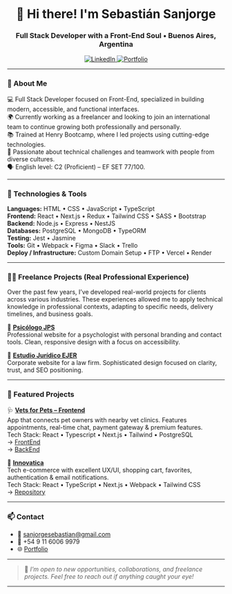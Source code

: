 <h1 align="center">👋 Hi there! I'm Sebastián Sanjorge</h1>
<h3 align="center">Full Stack Developer with a Front-End Soul • Buenos Aires, Argentina</h3>

<p align="center">
  <a href="https://www.linkedin.com/in/sebastian-sanjorge-frontend-developer/" target="_blank">
    <img src="https://img.shields.io/badge/LinkedIn-blue?style=for-the-badge&logo=linkedin" alt="LinkedIn" />
  </a>
  
  <a href="https://ssanjorge.netlify.app/" target="_blank">
    <img src="https://img.shields.io/badge/Portfolio-brown?style=for-the-badge" alt="Portfolio" />
  </a>
</p>

---

### 🚀 About Me

💻 Full Stack Developer focused on Front-End, specialized in building modern, accessible, and functional interfaces.  
🌍 Currently working as a freelancer and looking to join an international team to continue growing both professionally and personally.  
📚 Trained at Henry Bootcamp, where I led projects using cutting-edge technologies.  
🧠 Passionate about technical challenges and teamwork with people from diverse cultures.  
🗣 English level: C2 (Proficient) – EF SET 77/100.

---

### 🧰 Technologies & Tools

**Languages:** HTML • CSS • JavaScript • TypeScript  
**Frontend:** React • Next.js • Redux • Tailwind CSS • SASS • Bootstrap  
**Backend:** Node.js • Express • NestJS  
**Databases:** PostgreSQL • MongoDB • TypeORM  
**Testing:** Jest • Jasmine  
**Tools:** Git • Webpack • Figma • Slack • Trello  
**Deploy / Infrastructure:** Custom Domain Setup • FTP • Vercel • Render

---

### 🧑‍💼 Freelance Projects (Real Professional Experience)

Over the past few years, I’ve developed real-world projects for clients across various industries. These experiences allowed me to apply technical knowledge in professional contexts, adapting to specific needs, delivery timelines, and business goals.

🔹 **[Psicólogo JPS](https://psicologosanjorge.com.ar/)**  
Professional website for a psychologist with personal branding and contact tools. Clean, responsive design with a focus on accessibility.

🔹 **[Estudio Jurídico EJER](https://ejer.com.ar/)**  
Corporate website for a law firm. Sophisticated design focused on clarity, trust, and SEO positioning.

---

### 💼 Featured Projects

🩺 **[Vets for Pets – Frontend](https://front-pf-vets-for-pets-main.vercel.app/)**  
App that connects pet owners with nearby vet clinics. Features appointments, real-time chat, payment gateway & premium features.  
Tech Stack: React • Typescript • Next.js • Tailwind • PostgreSQL  
→ [FrontEnd](https://github.com/tiansanjorge/VetsForPets-Front)  
→ [BackEnd](https://github.com/tiansanjorge/VetsForPets-Back)

🛒 **[Innovatica](https://innovaticatech.vercel.app/)**  
Tech e-commerce with excellent UX/UI, shopping cart, favorites, authentication & email notifications.  
Tech Stack: React • TypeScript • Next.js • Webpack • Tailwind CSS  
→ [Repository](https://github.com/tiansanjorge/innovatica)

---

### 📫 Contact

- 📩 sanjorgesebastian@gmail.com  
- 📱 +54 9 11 6006 9979  
- 🌐 [Portfolio](https://ssanjorge.netlify.app/)

---

> 💬 *I’m open to new opportunities, collaborations, and freelance projects. Feel free to reach out if anything caught your eye!*

---
